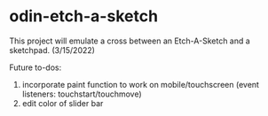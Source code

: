 # odin-etch-a-sketch
This project will emulate a cross between an Etch-A-Sketch and a sketchpad. (3/15/2022)

Future to-dos:
1) incorporate paint function to work on mobile/touchscreen (event listeners: touchstart/touchmove)
2) edit color of slider bar